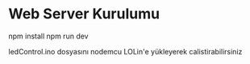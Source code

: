 
# Web Server Kurulumu
npm install 
npm run dev

ledControl.ino dosyasını nodemcu LOLin'e yükleyerek calistirabilirsiniz
